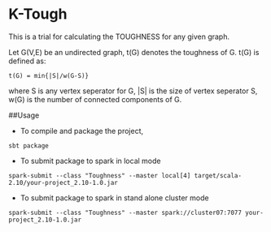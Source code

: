 K-Tough
=======
This is a trial for calculating the TOUGHNESS for any given graph.

Let G(V,E) be an undirected graph, t(G) denotes the toughness of G. t(G) is defined as:

	t(G) = min{|S|/w(G-S)}
	
where S is any vertex seperator for G, |S| is the size of vertex seperator S, w(G) is the number of connected components of G.

##Usage 
* To compile and package the project,
```
sbt package
```

* To submit package to spark in local mode
```
spark-submit --class "Toughness" --master local[4] target/scala-2.10/your-project_2.10-1.0.jar
```
* To submit package to spark in stand alone cluster mode
```
spark-submit --class "Toughness" --master spark://cluster07:7077 your-project_2.10-1.0.jar
```

